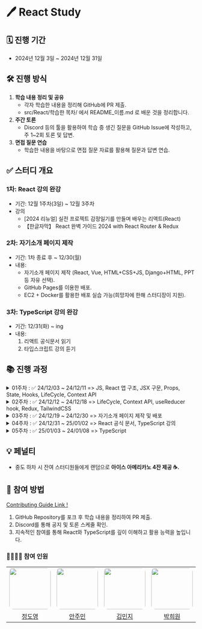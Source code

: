 # 🖊️ React Study

## 🗓️ 진행 기간
- 2024년 12월 3일 ~ 2024년 12월 31일

## 🛠️ 진행 방식
1. **학습 내용 정리 및 공유**
   - 각자 학습한 내용을 정리해 GitHub에 PR 제출.
   - src/React/학습한 목차/ 에서 README_이름.md 로 배운 것을 정리합니다.
2. **주간 토론**
   - Discord 등의 툴을 활용하여 학습 중 생긴 질문을 GitHub Issue에 작성하고, 주 1~2회 토론 및 답변.
3. **면접 질문 연습**
   - 학습한 내용을 바탕으로 면접 질문 자료를 활용해 질문과 답변 연습.

## ✅ 스터디 개요
### 1차: React 강의 완강
- 기간: 12월 1주차(3일) ~ 12월 3주차
- 강의
  - [2024 리뉴얼] 실전 프로젝트 감정일기를 만들며 배우는 리액트(React)
  - 【한글자막】 React 완벽 가이드 2024 with React Router & Redux

### 2차: 자기소개 페이지 제작
- 기간: 1차 종료 후 ~ 12/30(월)
- 내용:
  - 자기소개 페이지 제작 (React, Vue, HTML+CSS+JS, Django+HTML, PPT 등 자유 선택).
  - GitHub Pages를 이용한 배포.
  - EC2 + Docker를 활용한 배포 실습 가능(희망자에 한해 스터디장이 지원).

### 3차: TypeScript 강의 완강
- 기간: 12/31(화) ~ ing
- 내용:
  1. 리액트 공식문서 읽기
  2. 타입스크립트 강의 듣기

## 📚 진행 과정

<details>
  <summary>01주차 : ✅ 24/12/03 ~ 24/12/11 => JS, React 앱 구조, JSX 구문, Props, State, Hooks, LifeCycle, Context API</summary>

  > 학습 내용
  - 00_Vanilla_JS
    - (선택 사항)
  - 01_React_structure
  - 02_JSX
  - 03_Props_State_Hooks
  - 04_LifeCycle
  - 05_Context_API
  - 99_Styled_components
    - (선택 사항, 하지만 추천)

    ### 📅 세부 일정  

  | 날짜        | 학습 내용                                               |
  |-------------|--------------------------------------------------------|
  | **24/12/04**(수) | 00_Vanilla_JS (기본 문법 복습: 선택 사항)           |
  | **24/12/05**(목) | 01_React_structure (React 앱 구조 이해 및 설정), 02_JSX (JSX 기본 구문 학습 및 코드 실습)                |
  | **24/12/06**(금) | 03_Props_State_Hooks (Props 전달 및 컴포넌트 재사용성 학습), (State 관리와 React의 상태 변화 이해), (useState, useEffect 훅 학습 및 실습)       |
  | **24/12/07**(토) | 03_Props_State_Hooks 복습 & 자율 학습 |
  | **24/12/08**(일) | 03_Props_State_Hooks 복습 & 자율 학습 |
  | **24/12/09**(월) | 04_LifeCycle (React 컴포넌트 생명주기 이해)         |
  | **24/12/10**(화) | 05_Context_API (전역 상태 관리 학습)             |
  | **24/12/11**(수) | 복습 & 온라인 스터디 모임  |

</details>

<details>
  <summary>02주차 : ✅ 24/12/12 ~ 24/12/18 => LifeCycle, Context API, useReducer hook, Redux, TailwindCSS</summary>

  > 학습 내용
  - React 완벽 가이드 추천 목차
    - (15). "import" 및 "export"
    - (25). 스프레드 연산자
    - (64). 문제: 내부 요소에 Props(속성)이 전달되지 않을 경우
    - (65). 감싸진 요소에 Props(속성) 전달하기
    - (67). 컴포넌트 타입 동적으로 설정하기
    - (71). 세부 과정: 이미지 저장소 public/ VS assets/
    - (78). 사용자 입력 & 양방향 바인딩
    - (81). State(상태) 끌어올리기 [핵심 개념]
  - PJT1_카운터 앱 실습
  - 04_LifeCycle
  - 05_Context_API
    -  (162. ~ 172.) (완벽 가이드 목차)
  - PJT2_투두리스트 실습
  - 06_useReducer_hook
  - PJT3_감성일기장 실습
  - 07_Redux (선택)
  - 10_Optimization (Vue의 computed 와 유사한 Hook, useMemo)

  - 99_Styled_components
    - (선택 사항, 하지만 추천)
    - 완벽 가이드 목차 섹션 6.
  - 99_TailwindCSS
    - 완벽 가이드 목차 섹션 6.

    ### 📅 세부 일정  

  | 날짜        | 학습 내용                                               |
  |-------------|--------------------------------------------------------|
  | **24/12/12**(목) | 완벽 가이드 추천 목차 학습 |
  | **24/12/13**(금) | PJT1_카운터 앱 실습, 04_LifeCycle (React 컴포넌트 생명주기 이해), 05_Context_API (전역 상태 관리 학습), Styled_components (선택), TailwindCSS (선택) |
  | **24/12/14**(토) | PJT2_투두리스트 실습, 06_useReducer_hook, 07_Redux (선택) |
  | **24/12/15**(일) | PJT3_감성일기장 실습 |
  | **24/12/16**(월) | PJT3_감성일기장 실습 |
  | **24/12/17**(화) | 10_Optimization (Vue의 computed 와 유사한 Hook, useMemo) |
  | **24/12/18**(수) | 자율 학습 및 스터디 모임 |

</details>

<details>
  <summary>03주차 : ✅ 24/12/19 ~ 24/12/30 => 자기소개 페이지 제작 및 배포</summary>

  > 학습 내용
  - 페이지 제작
  - 각자 피드백
  - github pages 혹은 EC2, docker를 이용한 간단 배포

</details>

<details>
  <summary>04주차 : ✅ 24/12/31 ~ 25/01/02 => React 공식 문서, TypeScript 강의</summary>

  > 학습 내용
  1. 리액트 공식문서 읽기
      - https://ko.react.dev/learn 한글 ver
      - https://react.dev/learn 영어 ver
      - 어떤 걸로 볼 지는 각자 알아서 (Quick start)
      - src/React/77_Official_docs/{본인 이름}/ 에 정리
  2. 타입스크립트 강의 듣기
      - 코딩앙마 https://www.youtube.com/playlist?list=PLZKTXPmaJk8KhKQ_BILr1JKCJbR0EGlx0 다 보기
      - src/TypeScript/{본인 이름}/ 에 정리

</details>

<details>
  <summary>05주차 : ✅ 25/01/03 ~ 24/01/08 => TypeScript</summary>

  > 학습 내용
  - 추후 추가

</details>

## 💡 페널티
- 중도 하차 시 잔여 스터디원들에게 랜덤으로 **아이스 아메리카노 4잔 제공 ☕️.**

## 🚀 참여 방법

[Contributing Guide Link !](docs/CONTRIBUTING_guide.md)

1. GitHub Repository를 포크 후 학습 내용을 정리하여 PR 제출.
2. Discord를 통해 공지 및 토론 스케줄 확인.
3. 지속적인 참여를 통해 React와 TypeScript를 깊이 이해하고 활용 능력을 높입니다.

### 👨‍👩‍👧‍👦 참여 인원

<table>
  <!-- <thead>
    <tr>
      <th style="text-align: center;"><strong>BE</strong></th>
      <th style="text-align: center;"><strong>FE</strong></th>
    </tr>
  </thead> -->
  <tbody>
    <tr>
      <td style="text-align: center;">
        <a href="https://github.com/SorrowAddict">
          <img src="https://avatars.githubusercontent.com/u/154123905?v=4" width="110" style="border-radius: 10px;"><br/>
        </a>
      </td>
      <td style="text-align: center;">
        <a href="https://github.com/JUMINAHN">
          <img src="https://avatars.githubusercontent.com/u/140716804?v=4" width="110" style="border-radius: 10px;">
        </a>
      </td>
      <td style="text-align: center;">
        <a href="https://github.com/minjeeki">
          <img src="https://avatars.githubusercontent.com/u/148981647?v=4" width="110" style="border-radius: 10px;">
        </a>
      </td>
      <td style="text-align: center;">
        <a href="https://github.com/heeeeeeeeeee1">
          <img src="https://avatars.githubusercontent.com/u/175369502?v=4" width="110" style="border-radius: 10px;">
        </a>
      </td>
      <td style="text-align: center;">
        <a href="https://github.com/aaaange">
          <img src="https://avatars.githubusercontent.com/u/128114236?v=4" width="110" style="border-radius: 10px;">
        </a>
      </td>
      <td style="text-align: center;">
        <a href="https://github.com/zwjddn1105">
          <img src="https://avatars.githubusercontent.com/u/175976497?v=4" width="110" style="border-radius: 10px;">
        </a>
      </td>
      <td style="text-align: center;">
        <a href="https://github.com/ebeleey">
          <img src="https://avatars.githubusercontent.com/u/175283788?v=4" width="110" style="border-radius: 10px;">
        </a>
      </td>
      <td style="text-align: center;">
        <a href="https://github.com/hseegr">
          <img src="https://avatars.githubusercontent.com/u/175369230?v=4" width="110" style="border-radius: 10px;">
        </a>
      </td>
      <td style="text-align: center;">
        <a href="https://github.com/Moon-sang-hyeok">
          <img src="https://avatars.githubusercontent.com/u/175284018?v=4" width="110" style="border-radius: 10px;">
        </a>
      </td>
    </tr>
    <tr>
      <td>
        <center><a href="https://github.com/SorrowAddict">정도영</a></center>
      </td>
      <td>
        <center><a href="https://github.com/JUMINAHN">안주민</a></center>
      </td>
      <td>
        <center><a href="https://github.com/minjeeki">김민지</a></center>
      </td>
      <td>
        <center><a href="https://github.com/heeeeeeeeeee1">박희원</a></center>
      </td>
      <td>
        <center><a href="https://github.com/aaaange">이아영</a></center>
      </td>
      <td>
        <center><a href="https://github.com/zwjddn1105">김정우</a></center>
      </td>
      <td>
        <center><a href="https://github.com/ebeleey">이다이</a></center>
      </td>
      <td>
        <center><a href="https://github.com/hseegr">김희수</a></center>
      </td>
      <td>
        <center><a href="https://github.com/Moon-sang-hyeok">문상혁</a></center>
      </td>
    </tr>
  </tbody>
</table>
